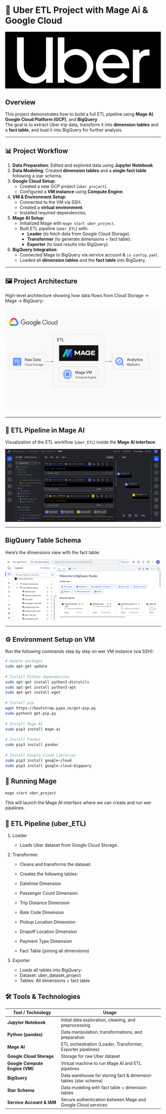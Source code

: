 # 🚕 Uber ETL Project with Mage Ai & Google Cloud

![](https://github.com/meriem-batata/Uber-GCP-Cloud-ETL-Pipeline-Data-Engineering-Project/blob/main/uber.jpg)


## Overview
This project demonstrates how to build a full ETL pipeline using **Mage AI**, **Google Cloud Platform (GCP)**, and **BigQuery**.  
The goal is to extract Uber trip data, transform it into **dimension tables** and a **fact table**, and load it into BigQuery for further analysis.

---

## 📊 Project Workflow
1. **Data Preparation**: Edited and explored data using **Jupyter Notebook**.
2. **Data Modeling**: Created **dimension tables** and a **single fact table** following a star schema.
3. **Google Cloud Setup**:
   - Created a new GCP project (`uber_project`).
   - Configured a **VM instance** using **Compute Engine**.
4. **VM & Environment Setup**:
   - Connected to the VM via SSH.
   - Created a **virtual environment**.
   - Installed required dependencies.
5. **Mage AI Setup**:
   - Initialized Mage with `mage start uber_project`.
   - Built ETL pipeline (`uber_ETL`) with:
     - **Loader** (to fetch data from Google Cloud Storage).
     - **Transformer** (to generate dimensions + fact table).
     - **Exporter** (to load results into BigQuery).
6. **BigQuery Integration**:
   - Connected Mage to BigQuery via service account & `io_config.yaml`.
   - Loaded all **dimension tables** and the **fact table** into BigQuery.

---

## 🖼️ Project Architecture

High-level architecture showing how data flows from Cloud Storage → Mage → BigQuery:

![Project Architecture](images/project_architecture.png)

---

## 🧩 ETL Pipeline in Mage AI

Visualization of the ETL workflow (`uber_ETL`) inside the **Mage AI interface**:

![Mage AI Pipeline](images/mage_pipeline.png)

---

##  BigQuery Table Schema

Here’s the dimensions view with the fact table:

![BigQuery Schema](images/Dimensions_creation.png)

--- 
## ⚙️ Environment Setup on VM

Run the following commands step by step on wer VM instance (via SSH):

```bash
# Update packages
sudo apt-get update

# Install Python dependencies
sudo apt-get install python3-distutils
sudo apt-get install python3-apt
sudo apt-get install wget

# Install pip
wget https://bootstrap.pypa.io/get-pip.py
sudo python3 get-pip.py

# Install Mage AI
sudo pip3 install mage-ai

# Install Pandas
sudo pip3 install pandas

# Install Google Cloud Libraries
sudo pip3 install google-cloud
sudo pip3 install google-cloud-bigquery
```

##  🚀 Running Mage
```bash
mage start uber_project
```
This will launch the Mage AI interface where we can create and run wer pipelines.

## 📂 ETL Pipeline (uber_ETL)
1. Loader
   - Loads Uber dataset from Google Cloud Storage.

3. Transformer

   - Cleans and transforms the dataset.
   
   - Creates the following tables:
   
   - Datetime Dimension
   
   - Passenger Count Dimension

   - Trip Distance Dimension
   
   - Rate Code Dimension
   
   - Pickup Location Dimension
   
   - Dropoff Location Dimension
   
   - Payment Type Dimension
   
   - Fact Table (joining all dimensions)

3. Exporter
   - Loads all tables into BigQuery:
   - Dataset: uber_dataset_project
   - Tables: All dimensions + fact table


## 🛠️ Tools & Technologies

| Tool / Technology     | Usage                                                                 |
|------------------------|----------------------------------------------------------------------|
| **Jupyter Notebook**   | Initial data exploration, cleaning, and preprocessing                 |
| **Python (pandas)**    | Data manipulation, transformations, and preparation                   |
| **Mage AI**            | ETL orchestration (Loader, Transformer, Exporter pipelines)           |
| **Google Cloud Storage** | Storage for raw Uber dataset                                         |
| **Google Compute Engine (VM)** | Virtual machine to run Mage AI and ETL pipelines              |
| **BigQuery**           | Data warehouse for storing fact & dimension tables (star schema)      |
| **Star Schema**        | Data modeling with fact table + dimension tables                      |
| **Service Account & IAM** | Secure authentication between Mage and Google Cloud services        |

